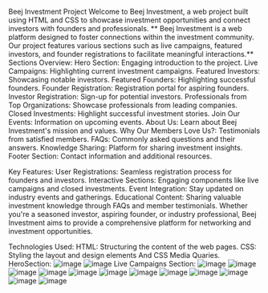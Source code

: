 Beej Investment Project
Welcome to Beej Investment, a web project built using HTML and CSS to showcase investment opportunities and connect investors with founders and professionals.
** Beej Investment is a web platform designed to foster connections within the investment community. Our project features various sections such as live campaigns, featured investors, and founder registrations to facilitate meaningful interactions.**
Sections Overview:
Hero Section: Engaging introduction to the project.
Live Campaigns: Highlighting current investment campaigns.
Featured Investors: Showcasing notable investors.
Featured Founders: Highlighting successful founders.
Founder Registration: Registration portal for aspiring founders.
Investor Registration: Sign-up for potential investors.
Professionals from Top Organizations: Showcase professionals from leading companies.
Closed Investments: Highlight successful investment stories.
Join Our Events: Information on upcoming events.
About Us: Learn about Beej Investment's mission and values.
Why Our Members Love Us?: Testimonials from satisfied members.
FAQs: Commonly asked questions and their answers.
Knowledge Sharing: Platform for sharing investment insights.
Footer Section: Contact information and additional resources.

Key Features:
User Registrations: Seamless registration process for founders and investors.
Interactive Sections: Engaging components like live campaigns and closed investments.
Event Integration: Stay updated on industry events and gatherings.
Educational Content: Sharing valuable investment knowledge through FAQs and member testimonials.
Whether you're a seasoned investor, aspiring founder, or industry professional, Beej Investment aims to provide a comprehensive platform for networking and investment opportunities.

Technologies Used:
HTML: Structuring the content of the web pages.
CSS: Styling the layout and design elements And CSS Media Quaries.
HeroSection:
![image](https://github.com/mekalasanthosh2001/Beej-Investment/assets/104013993/61ba6b16-44ca-4f4a-b0dc-216f28e0266c)
![image](https://github.com/mekalasanthosh2001/Beej-Investment/assets/104013993/2507ec61-65d5-4ee7-ae95-c5a0b05efbea)
Live Campaigns Section:
![image](https://github.com/mekalasanthosh2001/Beej-Investment/assets/104013993/9a2f2034-667a-4d24-9f56-87764bcecd51)
![image](https://github.com/mekalasanthosh2001/Beej-Investment/assets/104013993/6732cc80-cb88-4c6c-817d-01403d777276)
![image](https://github.com/mekalasanthosh2001/Beej-Investment/assets/104013993/c47bc9e4-a9ec-42a7-8435-3c01348856c2)
![image](https://github.com/mekalasanthosh2001/Beej-Investment/assets/104013993/dc1165f5-e8fc-4f38-b58f-11ef42792543)
![image](https://github.com/mekalasanthosh2001/Beej-Investment/assets/104013993/ff095962-001a-4e9b-aeca-b9eb2df20e81)
![image](https://github.com/mekalasanthosh2001/Beej-Investment/assets/104013993/3e99c642-59a9-4c4f-9b6d-1f5fb9c12cff)
![image](https://github.com/mekalasanthosh2001/Beej-Investment/assets/104013993/28ae8e1c-f03f-41d0-955c-a20e4708907a)
![image](https://github.com/mekalasanthosh2001/Beej-Investment/assets/104013993/44d31e38-844d-4844-8a30-d2c6b11b6329)
![image](https://github.com/mekalasanthosh2001/Beej-Investment/assets/104013993/f2d5d171-9fef-400b-85d1-034f1ed0395c)
![image](https://github.com/mekalasanthosh2001/Beej-Investment/assets/104013993/4b2c74d9-bf75-4e4a-86aa-6406d5f515a8)
![image](https://github.com/mekalasanthosh2001/Beej-Investment/assets/104013993/fcdb947d-5a47-426c-8208-20a6a5b51100)
![image](https://github.com/mekalasanthosh2001/Beej-Investment/assets/104013993/ab849d60-accd-433e-9bac-ff52fd14e158)


